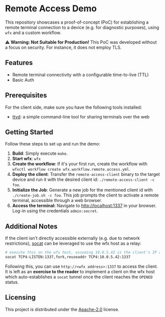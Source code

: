 # Remote Access Demo

This repository showcases a proof-of-concept (PoC) for establishing a remote terminal connection to a device (e.g. for diagnostic purposes), using `wfx` and a custom workflow.

⚠️ **Warning: Not Suitable for Production!** This PoC was developed without a focus on security. For instance, it does not employ TLS.

## Features

- Remote terminal connectivity with a configurable time-to-live (TTL)
- Basic Auth

## Prerequisites

For the client side, make sure you have the following tools installed:

- [ttyd](https://github.com/tsl0922/ttyd): a simple command-line tool for sharing terminals over the web

## Getting Started

Follow these steps to set up and run the demo:

1. **Build**: Simply execute `make`.
2. **Start wfx**: `wfx`
3. **Create the workflow**: If it's your first run, create the workflow with `wfxctl workflow create wfx.workflow.remote.access.yml`.
4. **Deploy the client**: Transfer the `remote-access-client` binary to the target device and run it with the desired client id: `./remote-access-client -c foo`.
5. **Initialize the Job**: Generate a new job for the mentioned client id with `./create-job.sh -c foo`. This job prompts the client to activate a remote terminal, accessible through a web browser.
6. **Access the terminal:** Navigate to <http://localhost:1337> in your browser. Log-in using the credentials `admin:secret`.

## Additional Notes

If the client isn't directly accessible externally (e.g. due to network restrictions), [socat](http://www.dest-unreach.org/socat/) can be leveraged to use the wfx host as a relay:

```bash
# execute this on the wfx host, assuming 10.0.5.42 is the client's IP address
socat TCP4-LISTEN:1337,fork,reuseaddr TCP4:10.0.5.42:1337
```

Following this, you can use `http://<wfx address>:1337` to access the client.
It is left as an **exercise to the reader** to implement a client on the wfx host which auto-establishes a `socat` tunnel once the client reaches the `OPENED` status.

## Licensing

This project is distributed under the [Apache-2.0](../../LICENSE) license.
